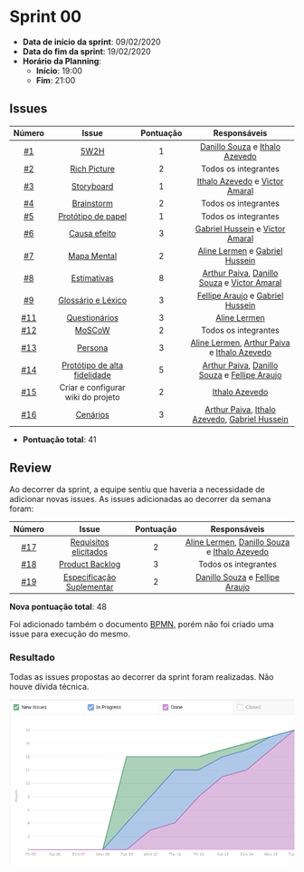 # Sprint 00

- **Data de início da sprint**: 09/02/2020
- **Data do fim da sprint**: 19/02/2020
- **Horário da Planning**:
  - **Início**: 19:00
  - **Fim**: 21:00

## Issues

|                                   Número                                   |                              Issue                               | Pontuação |                                                                       Responsáveis                                                                        |
| :------------------------------------------------------------------------: | :--------------------------------------------------------------: | :-------: | :-------------------------------------------------------------------------------------------------------------------------------------------------------: |
|  [#1](https://github.com/UnBArqDsw2020-2/2020.2_G3_ProjetoHigia/issues/1)  |        [5W2H](02-requisitos/pre-rastreabilidade/5w2h.md)         |     1     |                            [Danillo Souza](https://github.com/DanilloGS) e [Ithalo Azevedo](https://github.com/ithaloazevedo)                             |
|  [#2](https://github.com/UnBArqDsw2020-2/2020.2_G3_ProjetoHigia/issues/2)  | [Rich Picture](02-requisitos/pre-rastreabilidade/richPicture.md) |     2     |                                                                   Todos os integrantes                                                                    |
|  [#3](https://github.com/UnBArqDsw2020-2/2020.2_G3_ProjetoHigia/issues/3)  |       [Storyboard](02-requisitos/elicitacao/storyboard.md)       |     1     |                          [Ithalo Azevedo](https://github.com/ithaloazevedo) e [Victor Amaral](https://github.com/VictorAmaralC)                           |
|  [#4](https://github.com/UnBArqDsw2020-2/2020.2_G3_ProjetoHigia/issues/4)  |          [Brainstorm](01-designSprint/brainstorming.md)          |     2     |                                                                   Todos os integrantes                                                                    |
|  [#5](https://github.com/UnBArqDsw2020-2/2020.2_G3_ProjetoHigia/issues/5)  |      [Protótipo de papel](01-designSprint/protipoPapel.md)       |     1     |                                                                   Todos os integrantes                                                                    |
|  [#6](https://github.com/UnBArqDsw2020-2/2020.2_G3_ProjetoHigia/issues/6)  |  [Causa efeito](02-requisitos/pre-rastreabilidade/ishikawa.md)   |     3     |                         [Gabriel Hussein](https://github.com/GabrielHussein) e [Victor Amaral](https://github.com/VictorAmaralC)                          |
|  [#7](https://github.com/UnBArqDsw2020-2/2020.2_G3_ProjetoHigia/issues/7)  | [Mapa Mental](/02-requisitos/pre-rastreabilidade/mapaMental.md)  |     2     |                           [Aline Lermen](https://github.com/AlineLermen) e [Gabriel Hussein](https://github.com/GabrielHussein)                           |
|  [#8](https://github.com/UnBArqDsw2020-2/2020.2_G3_ProjetoHigia/issues/8)  |            [Estimativas](/03-projeto/estimativas.md)             |     8     |    [Arthur Paiva](https://github.com/ArthurPaivaT), [Danillo Souza](https://github.com/DanilloGS) e [Victor Amaral](https://github.com/VictorAmaralC)     |
|  [#9](https://github.com/UnBArqDsw2020-2/2020.2_G3_ProjetoHigia/issues/9)  |     [Glossário e Léxico](02-requisitos/modelagem/lexicos.md)     |     3     |                        [Fellipe Araujo](https://github.com/fellipe-araujo) e [Gabriel Hussein](https://github.com/GabrielHussein)                         |
| [#11](https://github.com/UnBArqDsw2020-2/2020.2_G3_ProjetoHigia/issues/11) |    [Questionários](02-requisitos/elicitacao/questionario.md)     |     3     |                                                      [Aline Lermen](https://github.com/AlineLermen)                                                       |
| [#12](https://github.com/UnBArqDsw2020-2/2020.2_G3_ProjetoHigia/issues/12) |           [MoSCoW](02-requisitos/modelagem/backlog.md)           |     2     |                                                                   Todos os integrantes                                                                    |
| [#13](https://github.com/UnBArqDsw2020-2/2020.2_G3_ProjetoHigia/issues/13) |         [Persona](02-requisitos/elicitacao/personas.md)          |     3     |   [Aline Lermen](https://github.com/AlineLermen), [Arthur Paiva](https://github.com/ArthurPaivaT) e [Ithalo Azevedo](https://github.com/ithaloazevedo)    |
| [#14](https://github.com/UnBArqDsw2020-2/2020.2_G3_ProjetoHigia/issues/14) | [Protótipo de alta fidelidade](01-designSprint/prototipoAlta.md) |     5     |   [Arthur Paiva](https://github.com/ArthurPaivaT), [Danillo Souza](https://github.com/DanilloGS) e [Fellipe Araujo](https://github.com/fellipe-araujo)    |
| [#15](https://github.com/UnBArqDsw2020-2/2020.2_G3_ProjetoHigia/issues/15) |                Criar e configurar wiki do projeto                |     2     |                                                    [Ithalo Azevedo](https://github.com/ithaloazevedo)                                                     |
| [#16](https://github.com/UnBArqDsw2020-2/2020.2_G3_ProjetoHigia/issues/16) |        [Cenários](./02-requisitos/modelagem/cenarios.md)         |     3     | [Arthur Paiva](https://github.com/ArthurPaivaT), [Ithalo Azevedo](https://github.com/ithaloazevedo), [Gabriel Hussein](https://github.com/GabrielHussein) |

- **Pontuação total**: 41
 
## Review
 
Ao decorrer da sprint, a equipe sentiu que haveria a necessidade de adicionar novas issues. As issues adicionadas ao decorrer da semana foram:

|                                   Número                                   |                                       Issue                                       | Pontuação |                                                                    Responsáveis                                                                    |
| :------------------------------------------------------------------------: | :-------------------------------------------------------------------------------: | :-------: | :------------------------------------------------------------------------------------------------------------------------------------------------: |
| [#17](https://github.com/UnBArqDsw2020-2/2020.2_G3_ProjetoHigia/issues/17) |    [Requisitos elicitados](/02-requisitos/elicitacao/requisitosElicitados.md)     |     2     | [Aline Lermen](https://github.com/AlineLermen), [Danillo Souza](https://github.com/DanilloGS) e [Ithalo Azevedo](https://github.com/ithaloazevedo) |
| [#18](https://github.com/UnBArqDsw2020-2/2020.2_G3_ProjetoHigia/issues/18) |              [Product Backlog](/02-requisitos/modelagem/backlog.md)               |     3     |                                                                Todos os integrantes                                                                |
| [#19](https://github.com/UnBArqDsw2020-2/2020.2_G3_ProjetoHigia/issues/19) | [Especificação Suplementar](/02-requisitos/modelagem/especificacaoSuplementar.md) |     2     |                        [Danillo Souza](https://github.com/DanilloGS) e [Fellipe Araujo](https://github.com/fellipe-araujo)                         |

**Nova pontuação total**: 48
 
Foi adicionado também o documento [BPMN](/03-projeto/bpmn.md), porém não foi criado uma issue para execução do mesmo.
### Resultado

Todas as issues propostas ao decorrer da sprint foram realizadas. Não houve dívida técnica.

![culmutativeFlow00](../assets/images/00-sprint/culmutativeFlow00.png)